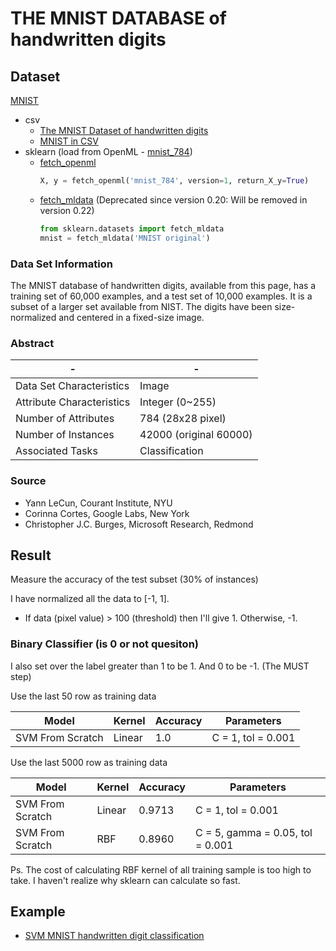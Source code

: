 # THE MNIST DATABASE of handwritten digits

## Dataset

[MNIST](http://yann.lecun.com/exdb/mnist/)

* csv
    * [The MNIST Dataset of handwritten digits](http://makeyourownneuralnetwork.blogspot.com/2015/03/the-mnist-dataset-of-handwitten-digits.html)
    * [MNIST in CSV](https://pjreddie.com/projects/mnist-in-csv/)
* sklearn (load from OpenML - [mnist_784](https://www.openml.org/d/554))
    * [fetch_openml](http://scikit-learn.org/stable/modules/generated/sklearn.datasets.fetch_openml.html#sklearn.datasets.fetch_openml)
        ```python
        X, y = fetch_openml('mnist_784', version=1, return_X_y=True)
        ```
    * [fetch_mldata](http://scikit-learn.org/stable/modules/generated/sklearn.datasets.fetch_mldata.html#sklearn.datasets.fetch_mldata) (Deprecated since version 0.20: Will be removed in version 0.22)
        ```python
        from sklearn.datasets import fetch_mldata
        mnist = fetch_mldata('MNIST original')
        ```

### Data Set Information

The MNIST database of handwritten digits, available from this page, has a training set of 60,000 examples, and a test set of 10,000 examples. It is a subset of a larger set available from NIST. The digits have been size-normalized and centered in a fixed-size image.

### Abstract

-|-
-|-
Data Set Characteristics |Image
Attribute Characteristics|Integer (0~255)
Number of Attributes     |784 (28x28 pixel)
Number of Instances      |42000 (original 60000)
Associated Tasks         |Classification

### Source

* Yann LeCun, Courant Institute, NYU
* Corinna Cortes, Google Labs, New York
* Christopher J.C. Burges, Microsoft Research, Redmond

## Result

Measure the accuracy of the test subset (30% of instances)

I have normalized all the data to [-1, 1].

* If data (pixel value) > 100 (threshold) then I'll give 1. Otherwise, -1.

### Binary Classifier (is 0 or not quesiton)

I also set over the label greater than 1 to be 1. And 0 to be -1. (The MUST step)

Use the last 50 row as training data

Model                     |Kernel|Accuracy|Parameters
--------------------------|------|--------|----------------
SVM From Scratch          |Linear|1.0     |C = 1, tol = 0.001

Use the last 5000 row as training data

Model                     |Kernel|Accuracy|Parameters
--------------------------|------|--------|----------------
SVM From Scratch          |Linear|0.9713  |C = 1, tol = 0.001
SVM From Scratch          |RBF   |0.8960  |C = 5, gamma = 0.05, tol = 0.001

Ps. The cost of calculating RBF kernel of all training sample is too high to take. I haven't realize why sklearn can calculate so fast.

## Example

* [SVM MNIST handwritten digit classification](https://plon.io/explore/svm-mnist-handwritten-digit/USpQjoNcO8QHlmG6T)
